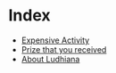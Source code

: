 # Index

- [Expensive Activity](S/ExpensiveActivity.md)
- [Prize that you received](S/Prize.md)
- [About Ludhiana](s/AboutLudhiana.md)
